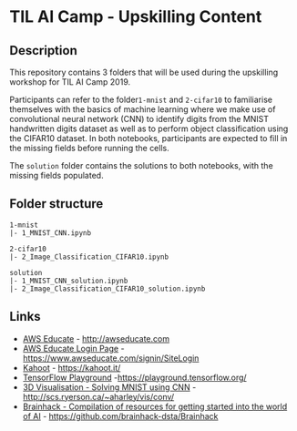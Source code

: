 # TIL AI Camp - Upskilling Content

## Description
This repository contains 3 folders that will be used during the upskilling workshop for TIL AI Camp 2019. 

Participants can refer to the folder`1-mnist` and `2-cifar10` to familiarise themselves with the basics of machine learning where we make use of convolutional neural network (CNN) to identify digits from the MNIST handwritten digits dataset as well as to perform object classification using the CIFAR10 dataset. In both notebooks, participants are expected to fill in the missing fields before running the cells.

The `solution` folder contains the solutions to both notebooks, with the missing fields populated.

## Folder structure

```
1-mnist
|- 1_MNIST_CNN.ipynb

2-cifar10
|- 2_Image_Classification_CIFAR10.ipynb

solution
|- 1_MNIST_CNN_solution.ipynb
|- 2_Image_Classification_CIFAR10_solution.ipynb
```

## Links
- [AWS Educate](http://awseducate.com) - http://awseducate.com
- [AWS Educate Login Page](https://www.awseducate.com/signin/SiteLogin) - https://www.awseducate.com/signin/SiteLogin
- [Kahoot](https://kahoot.it/) - https://kahoot.it/
- [TensorFlow Playground](https://playground.tensorflow.org/) -https://playground.tensorflow.org/ 
- [3D Visualisation - Solving MNIST using CNN](http://scs.ryerson.ca/~aharley/vis/conv/) - http://scs.ryerson.ca/~aharley/vis/conv/
- [Brainhack - Compilation of resources for getting started into the world of AI](https://github.com/brainhack-dsta/Brainhack) - https://github.com/brainhack-dsta/Brainhack